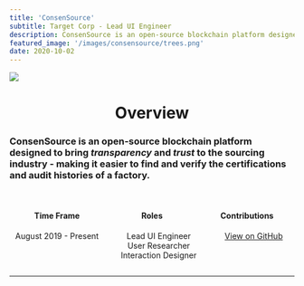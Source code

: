 ```yaml
---
title: 'ConsenSource'
subtitle: Target Corp - Lead UI Engineer
description: ConsenSource is an open-source blockchain platform designed to bring <i>transparency</i> and <i>trust</i> to the sourcing industry - making it easier to find and verify the certifications and audit histories of a factory.
featured_image: '/images/consensource/trees.png'
date: 2020-10-02
---
```


![]({{site.baseurl}}/images/consensource/retailer_landing.png)

<center><h1>Overview</h1></center>

### ConsenSource is an open-source blockchain platform designed to bring <i>transparency</i> and <i>trust</i> to the sourcing industry - making it easier to find and verify the certifications and audit histories of a factory.

<br />

<center>
	<div style="display: flex; justify-content: space-between;">
		<div style="flex: 33%;">
			<h4>Time Frame</h4>
			<p>August 2019 - Present</p>
		</div>
		<div style="flex: 33%;">
			<h4>Roles</h4>
			<ul style="list-style: none;">
				<li>Lead UI Engineer</li>
				<li>User Researcher</li>
				<li>Interaction Designer</li>
			</ul>
		</div>
        <div style="flex: 33%">
            <h4>Contributions</h4>
            <ul style="list-style: none;">
				<li>
                    <a href="https://github.com/target/consensource-ui/commits?author=Patrick-Erichsen" class="button button--medium">View  on GitHub</a>
                </li>
			</ul>
        </div>
	</div>
</center>

<hr />